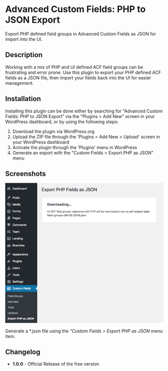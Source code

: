 # Advanced Custom Fields: PHP to JSON Export

Export PHP defined field groups in Advanced Custom Fields as JSON for import into the UI.

## Description

Working with a mix of PHP and UI defined ACF field groups can be frustrating and error prone. Use this plugin to export your PHP defined ACF fields as a JSON file, then import your fields back into the UI for easier management.

## Installation

Installing this plugin can be done either by searching for "Advanced Custom Fields: PHP to JSON Export" via the "Plugins > Add New" screen in your WordPress dashboard, or by using the following steps:

1. Download the plugin via WordPress.org
1. Upload the ZIP file through the 'Plugins > Add New > Upload' screen in your WordPress dashboard
1. Activate the plugin through the 'Plugins' menu in WordPress
1. Generate an export with the "Custom Fields > Export PHP as JSON" menu

## Screenshots

![Custom Fields > Export PHP as JSON menu item](screenshot-1.png?raw=true "Custom Fields > Export PHP as JSON")

Generate a \*.json file using the _"Custom Fields > Export PHP as JSON_ menu item.

## Changelog

* **1.0.0** - Official Release of the free version